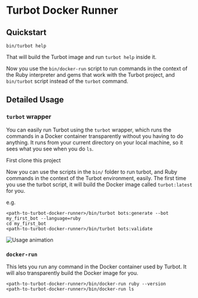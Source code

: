 # Turbot Docker Runner

## Quickstart

```
bin/turbot help
```

That will build the Turbot image and run `turbot help` inside it.

Now you use the `bin/docker-run` script to run commands in the context of the Ruby interpreter and gems that work with the Turbot project, and `bin/turbot` script instead of the `turbot` command.

## Detailed Usage

### `turbot` wrapper

You can easily run Turbot using the `turbot` wrapper, which runs the commands in a Docker container transparently without you having to do anything. It runs from your current directory on your local machine, so it sees what you see when you do `ls`.

First clone this project 

Now you can use the scripts in the `bin/` folder to run turbot, and Ruby commands in the context of the Turbot environment, easily. The first time you use the turbot script, it will build the Docker image called `turbot:latest` for you.

e.g.

```
<path-to-turbot-docker-runner>/bin/turbot bots:generate --bot my_first_bot --language=ruby
cd my_first_bot
<path-to-turbot-docker-runner>/bin/turbot bots:validate
```

![Usage animation](https://user-images.githubusercontent.com/63836/138076990-bd84dfd6-93b8-473f-8620-87d4e6edd21c.gif)


### `docker-run` ###

This lets you run any command in the Docker container used by Turbot. It will also transparently build the Docker image for you.

```
<path-to-turbot-docker-runner>/bin/docker-run ruby --version
<path-to-turbot-docker-runner>/bin/docker-run ls
```
